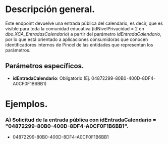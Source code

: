 # Descripción general.

Este endpoint devuelve una entrada pública del calendario, es decir, que es visible para toda la comunidad educativa (idNivelPrivacidad = 2 en *dbo.XCA_EntradasCalendario*) a partir del parámetro *idEntradaCalendario*, por lo que está orientado a aplicaciones consumidoras que conocen identificadores internos de Pincel de las entidades que representan los parámetros.

## Parámetros específicos.

* **idEntradaCalendario**: Obligatorio (Ej. 04872299-80B0-400D-8DF4-A0CF0F1B6BB1)

# Ejemplos.
### A) Solicitud de la entrada pública con idEntradaCalendario = "04872299-80B0-400D-8DF4-A0CF0F1B6BB1".
* 04872299-80B0-400D-8DF4-A0CF0F1B6BB1


